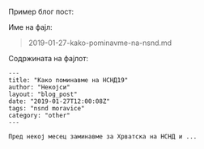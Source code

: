 Пример блог пост:

Име на фајл:
> 2019-01-27-kako-pominavme-na-nsnd.md

Содржината на фајлот:
```
---
title: "Како поминавме на НСНД19"
author: "Некојси"
layout: "blog_post"
date: "2019-01-27T12:00:08Z"
tags: "nsnd moravice"
category: "other"
---

Пред некој месец заминавме за Хрватска на НСНД и ...
```
